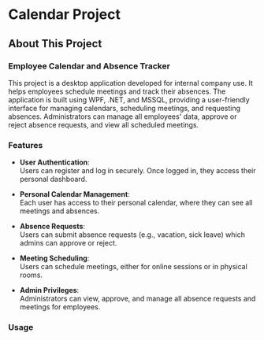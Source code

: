# Calendar Project

## About This Project

### Employee Calendar and Absence Tracker

This project is a desktop application developed for internal company use. It helps employees schedule meetings and track their absences. The application is built using WPF, .NET, and MSSQL, providing a user-friendly interface for managing calendars, scheduling meetings, and requesting absences. Administrators can manage all employees' data, approve or reject absence requests, and view all scheduled meetings.

### Features

- **User Authentication**:  
  Users can register and log in securely. Once logged in, they access their personal dashboard.
  
- **Personal Calendar Management**:  
  Each user has access to their personal calendar, where they can see all meetings and absences.

- **Absence Requests**:  
  Users can submit absence requests (e.g., vacation, sick leave) which admins can approve or reject.

- **Meeting Scheduling**:  
  Users can schedule meetings, either for online sessions or in physical rooms.

- **Admin Privileges**:  
  Administrators can view, approve, and manage all absence requests and meetings for employees.

### Usage

To use this project:
1. **Download Visual Studio**:  
   If you don't have Visual Studio installed, download it from the [Visual Studio Download Page](https://visualstudio.microsoft.com/downloads/).

2. **Clone the repository**:  
   Open a terminal or command prompt and run the following command:
   ```bash
   git clone https://github.com/crncevicmarko/calendar.git
3. Set up the MSSQL database and configure the connection string in the project settings.
4. Build the project and run the application.
5. Log in as a user or admin to start managing calendars and meetings.

### Technologies Used

- WPF (Windows Presentation Foundation)
- .NET Framework (C#)
- MSSQL (Microsoft SQL Server)
